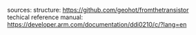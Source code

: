 sources:
structure: https://github.com/geohot/fromthetransistor <br>
techical reference manual: https://developer.arm.com/documentation/ddi0210/c/?lang=en <br>